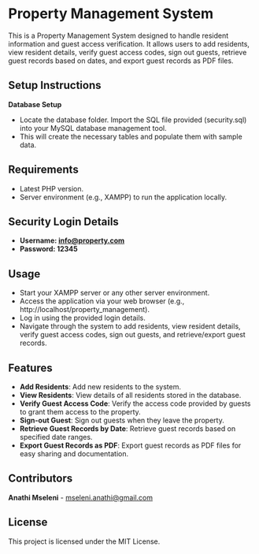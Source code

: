 # Property Management System

This is a Property Management System designed to handle resident information and guest access verification. It allows users to add residents, view resident details, verify guest access codes, sign out guests, retrieve guest records based on dates, and export guest records as PDF files.

## Setup Instructions
**Database Setup**
- Locate the database folder.
Import the SQL file provided (security.sql) into your MySQL database management tool.
- This will create the necessary tables and populate them with sample data.
## Requirements
- Latest PHP version.
- Server environment (e.g., XAMPP) to run the application locally.
## Security Login Details
- **Username: info@property.com**
- **Password: 12345**
## Usage
- Start your XAMPP server or any other server environment.
- Access the application via your web browser (e.g., http://localhost/property_management).
- Log in using the provided login details.
- Navigate through the system to add residents, view resident details, verify guest access codes, sign out guests, and retrieve/export guest records.
## Features
- **Add Residents**: Add new residents to the system.
- **View Residents**: View details of all residents stored in the database.
- **Verify Guest Access Code**: Verify the access code provided by guests to grant them access to the property.
- **Sign-out Guest**: Sign out guests when they leave the property.
- **Retrieve Guest Records by Date**: Retrieve guest records based on specified date ranges.
- **Export Guest Records as PDF**: Export guest records as PDF files for easy sharing and documentation.
## Contributors
**Anathi Mseleni** - mseleni.anathi@gmail.com

## License
This project is licensed under the MIT License.